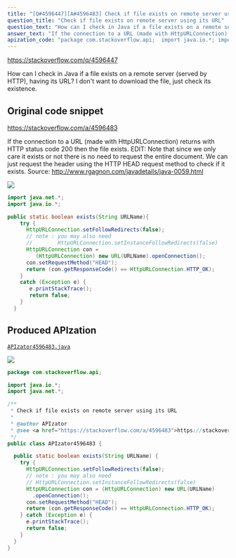 ```yaml
---
title: "[Q#4596447][A#4596483] Check if file exists on remote server using its URL"
question_title: "Check if file exists on remote server using its URL"
question_text: "How can I check in Java if a file exists on a remote server (served by HTTP), having its URL? I don't want to download the file, just check its existence."
answer_text: "If the connection to a URL (made with HttpURLConnection) returns with HTTP status code 200 then the file exists. EDIT: Note that since we only care it exists or not there is no need to request the entire document. We can just request the header using the HTTP HEAD request method to check if it exists. Source: http://www.rgagnon.com/javadetails/java-0059.html"
apization_code: "package com.stackoverflow.api;  import java.io.*; import java.net.*;  /**  * Check if file exists on remote server using its URL  *  * @author APIzator  * @see <a href=\"https://stackoverflow.com/a/4596483\">https://stackoverflow.com/a/4596483</a>  */ public class APIzator4596483 {    public static boolean exists(String URLName) {     try {       HttpURLConnection.setFollowRedirects(false);       // note : you may also need       // HttpURLConnection.setInstanceFollowRedirects(false)       HttpURLConnection con = (HttpURLConnection) new URL(URLName)         .openConnection();       con.setRequestMethod(\"HEAD\");       return (con.getResponseCode() == HttpURLConnection.HTTP_OK);     } catch (Exception e) {       e.printStackTrace();       return false;     }   } }"
---
```


https://stackoverflow.com/q/4596447

How can I check in Java if a file exists on a remote server (served by HTTP), having its URL? I don&#x27;t want to download the file, just check its existence.



## Original code snippet

https://stackoverflow.com/a/4596483

If the connection to a URL (made with HttpURLConnection) returns with HTTP status code 200 then the file exists.
EDIT: Note that since we only care it exists or not there is no need to request the entire document. We can just request the header using the HTTP HEAD request method to check if it exists.
Source: http://www.rgagnon.com/javadetails/java-0059.html

<div class="code-logo"><img src="/stackoverflow.png" /></div>

```java
import java.net.*;
import java.io.*;

public static boolean exists(String URLName){
    try {
      HttpURLConnection.setFollowRedirects(false);
      // note : you may also need
      //        HttpURLConnection.setInstanceFollowRedirects(false)
      HttpURLConnection con =
         (HttpURLConnection) new URL(URLName).openConnection();
      con.setRequestMethod("HEAD");
      return (con.getResponseCode() == HttpURLConnection.HTTP_OK);
    }
    catch (Exception e) {
       e.printStackTrace();
       return false;
    }
  }
```

## Produced APIzation

[`APIzator4596483.java`](https://github.com/pasqualesalza/apization-temp-data/raw/master/search/APIzator4596483.java)

<div class="code-logo"><img src="/apizator.png" /></div>

```java
package com.stackoverflow.api;

import java.io.*;
import java.net.*;

/**
 * Check if file exists on remote server using its URL
 *
 * @author APIzator
 * @see <a href="https://stackoverflow.com/a/4596483">https://stackoverflow.com/a/4596483</a>
 */
public class APIzator4596483 {

  public static boolean exists(String URLName) {
    try {
      HttpURLConnection.setFollowRedirects(false);
      // note : you may also need
      // HttpURLConnection.setInstanceFollowRedirects(false)
      HttpURLConnection con = (HttpURLConnection) new URL(URLName)
        .openConnection();
      con.setRequestMethod("HEAD");
      return (con.getResponseCode() == HttpURLConnection.HTTP_OK);
    } catch (Exception e) {
      e.printStackTrace();
      return false;
    }
  }
}

```